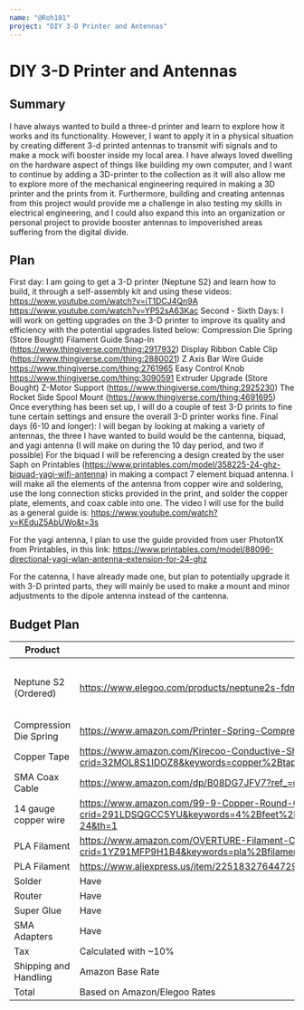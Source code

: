 ```yaml
---
name: "@Roh101"
project: "DIY 3-D Printer and Antennas"
---
```


# DIY 3-D Printer and Antennas

## Summary
I have always wanted to build a three-d printer and learn to explore how it works and its functionality. However, I  want to apply it in a physical situation by creating different 3-d printed antennas to transmit wifi signals and to make a mock wifi booster inside my local area. I have always loved dwelling on the hardware aspect of things like building my own computer, and I want to continue by adding a 3D-printer to the collection as it will also allow me to explore more of the mechanical engineering required in making a 3D printer and the prints from it. Furthermore, building and creating antennas from this project would provide me a challenge in also testing my skills in electrical engineering, and I could also expand this into an organization or personal project to provide booster antennas to impoverished areas suffering from the digital divide.


## Plan

First day: I am going to get a 3-D printer (Neptune S2) and learn how to build, it through a self-assembly kit and using these videos:
https://www.youtube.com/watch?v=iT1DCJ4Qn9A
https://www.youtube.com/watch?v=YP52sA63Kac
Second - Sixth Days: I will work on getting upgrades on the 3-D printer to improve its quality and efficiency with the potential upgrades listed below:
Compression Die Spring (Store Bought)
Filament Guide Snap-In (https://www.thingiverse.com/thing:2917932)
Display Ribbon Cable Clip (https://www.thingiverse.com/thing:2880021)
Z Axis Bar Wire Guide https://www.thingiverse.com/thing:2761965
Easy Control Knob https://www.thingiverse.com/thing:3090591
Extruder Upgrade (Store Bought)
Z-Motor Support (https://www.thingiverse.com/thing:2925230)
The Rocket Side Spool Mount (https://www.thingiverse.com/thing:4691695)
Once everything has been set up, I will do a couple of test 3-D prints to fine tune certain settings and ensure the overall 3-D printer works fine.
Final days (6-10 and longer): I will began by looking at making a variety of antennas, the three I have wanted to build would be the cantenna, biquad, and yagi antenna (I will make on during the 10 day period, and two if possible)
For the biquad I will be referencing a design created by the user Saph on Printables (https://www.printables.com/model/358225-24-ghz-biquad-yagi-wifi-antenna) in making a compact 7 element biquad antenna. I will make all the elements of the antenna from copper wire and soldering, use the long connection sticks provided in the print, and solder the copper plate, elements, and coax cable into one. 
The video I will use for the build as a general guide is:
https://www.youtube.com/watch?v=KEduZ5AbUWo&t=3s

For the yagi antenna, I plan to use the guide provided from user Photon1X from Printables, in this link: https://www.printables.com/model/88096-directional-yagi-wlan-antenna-extension-for-24-ghz

For the catenna, I have already made one, but plan to potentially upgrade it with 3-D printed parts, they will mainly be used to make a mount and minor adjustments to the dipole antenna instead of the cantenna.

## Budget Plan
| Product         | Supplier/Link                         | Cost   |
| --------------- | ------------------------------------- | ------ |
| Neptune S2 (Ordered) | https://www.elegoo.com/products/neptune2s-fdm-printer  | $150 (currently $140 with coupon)|
| Compression Die Spring | https://www.amazon.com/Printer-Spring-Compression-Springs-Creality/dp/B08GHNVNVF/ref=sr_1_5?keywords=Compression+and+Die+Springs&qid=1673715070&sr=8-5 | $5.55|
| Copper Tape| https://www.amazon.com/Kirecoo-Conductive-Shielding-Electrical-Grounding/dp/B09Z6F9RFG/ref=sr_1_6?crid=32MOL8S1IDOZ8&keywords=copper%2Btape&qid=1673716415&sprefix=copper%2Btape%2Caps%2C88&sr=8-6&th=1 | $9.00|
| SMA Coax Cable| https://www.amazon.com/dp/B08DG7JFV7?ref_=cm_sw_r_cp_ud_dp_D0CBM37QE353PK9325KZ&th=1  | $7|
| 14 gauge copper wire| https://www.amazon.com/99-9-Copper-Round-CRAFT-WIRE/dp/B01IUJ4TCM/ref=sr_1_24?crid=291LDSQGCC5YU&keywords=4%2Bfeet%2Bof%2B14%2Bgauge%2Bcopper%2Bwire&qid=1673716908&sprefix=4%2Bfeet%2Bof%2B14%2Bgauge%2Bcopper%2Bwire%2Caps%2C127&sr=8-24&th=1  | $11.00|
| PLA Filament| https://www.amazon.com/OVERTURE-Filament-Consumables-Dimensional-Accuracy/dp/B07PGZNM34/ref=sr_1_4?crid=1YZ91MFP9H1B4&keywords=pla%2Bfilament&qid=1673914569&sprefix=pla%2Bfilament%2Caps%2C99&sr=8-4&th=1 | $21.00|
| PLA Filament| https://www.aliexpress.us/item/2251832764472962.html | $22.70|
| Solder|Have|Free|
| Router|Have|Free|
| Super Glue|Have|Free|
| SMA Adapters|Have|Free|
| Tax|Calculated with ~10%|$19.14|
| Shipping and Handling|Amazon Base Rate|$5|
| Total| Based on Amazon/Elegoo Rates| $242.25 |
